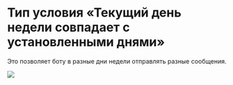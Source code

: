 # Тип условия «Текущий день недели совпадает с установленными днями»

Это позволяет боту в разные дни недели отправлять разные сообщения.

![](../../../.gitbook/assets/Y5vqE\_W\_394.jpg)
